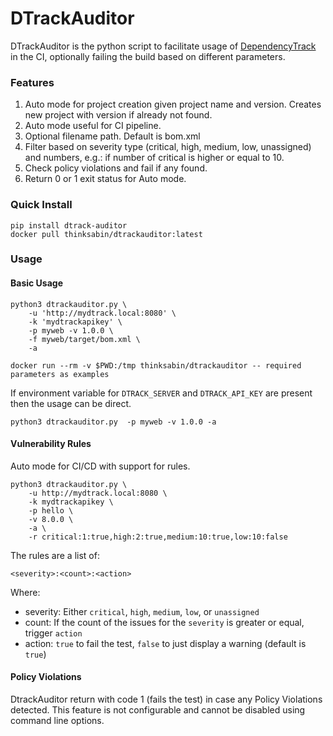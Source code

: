 # DTrackAuditor

DTrackAuditor is the python script to facilitate usage of [DependencyTrack](https://dependencytrack.org/) in the CI, optionally failing the build based on different parameters.

### Features  

1. Auto mode for project creation given project name and version. Creates new project with version if already not found.
2. Auto mode useful for CI pipeline.
3. Optional filename path. Default is bom.xml
4. Filter based on severity type (critical, high, medium, low, unassigned) and numbers, e.g.: if number of critical is higher or equal to 10.
5. Check policy violations and fail if any found.
6. Return 0 or 1 exit status for Auto mode.

### Quick Install
```
pip install dtrack-auditor
docker pull thinksabin/dtrackauditor:latest
```

### Usage

#### Basic Usage

```
python3 dtrackauditor.py \
    -u 'http://mydtrack.local:8080' \
    -k 'mydtrackapikey' \
    -p myweb -v 1.0.0 \
    -f myweb/target/bom.xml \
    -a
```
```
docker run --rm -v $PWD:/tmp thinksabin/dtrackauditor -- required parameters as examples
```

If environment variable for `DTRACK_SERVER` and `DTRACK_API_KEY` are present then the usage can be direct.

```
python3 dtrackauditor.py  -p myweb -v 1.0.0 -a
```

#### Vulnerability Rules

Auto mode for CI/CD with support for rules.

```
python3 dtrackauditor.py \
    -u http://mydtrack.local:8080 \
    -k mydtrackapikey \
    -p hello \
    -v 8.0.0 \
    -a \
    -r critical:1:true,high:2:true,medium:10:true,low:10:false
```

The rules are a list of:

```
<severity>:<count>:<action>
```

Where:

 * severity: Either `critical`, `high`, `medium`, `low`, or `unassigned`
 * count: If the count of the issues for the `severity` is greater or equal, trigger `action`
 * action: `true` to fail the test, `false` to just display a warning (default is `true`)

#### Policy Violations

DtrackAuditor return with code 1 (fails the test) in case any Policy Violations detected. This feature is not configurable and cannot be disabled using command line options.

